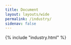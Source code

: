 ```yaml
---
title: Document
layout: layouts/wide
permalink: /industry/
sidenav: false
---
```


{% include "industry.html" %}